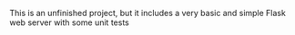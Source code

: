 This is an unfinished project, but it includes a very basic and simple Flask web server with some unit tests
